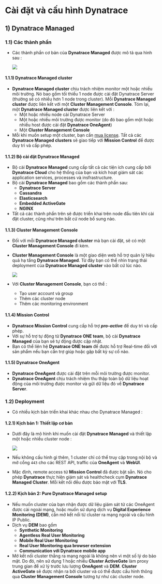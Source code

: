 # Cài đặt và cấu hình Dynatrace
## **1) Dynatrace Managed**
### **1.1) Các thành phần**
- Các thành phần cơ bản của **Dynatrace Managed** được mô tả qua hình sau :

    <img src=https://i.imgur.com/6MoKyaK.png>

#### **1.1.1) Dynatrace Managed cluster**
- **Dynatrace Managed cluster** chịu trách nhiệm monitor một hoặc nhiều môi trường. Nó bao gồm tối thiểu 1 node được cài đặt Dynatrace Server (thường sẽ có nhiều hơn 1 node trong cluster). Mỗi **Dynatrace Managed cluster** được liên kết với một **Cluster Management Console**. Tóm lại, một **Dynatrace Managed cluster** được liên kết với :
    - Một hoặc nhiều node cài Dynatrace Server
    - Một hoặc nhiều môi trường được monitor (do đó bao gồm một hoặc nhiều host được cài đặt **Dynatrace OneAgent**)
    - Một **Cluster Management Console**
- Mỗi khi muốn setup một cluster, bạn cần [mua license](https://www.dynatrace.com/support/help/get-started/get-started-with-dynatrace-managed/). Tất cả các **Dynatrace Managed clusters** sẽ giao tiếp với **Mission Control** để được duy trì và cấp phép.
#### **1.1.2) Bộ cài đặt Dynatrace Managed**
- Bộ cài **Dynatrace Managed** cung cấp tất cả các tiện ích cung cấp bởi **Dynatrace Cloud** cho hệ thống của bạn và kích hoạt giám sát các application services, processes và insfrastructure.
- Bộ cài **Dynatrace Managed** bao gồm các thành phần sau:
    - **Dynatrace Server**
    - **Cassandra**
    - **Elasticsearch**
    - **Embedded ActiveGate**
    - **NGINX**
- Tất cả các thành phần trên sẽ được triển khai trên node đầu tiên khi cài đặt cluster, cũng như trên bất cứ node bổ sung nào.
#### **1.1.3) Cluster Management Console**
- Đối với mỗi **Dynatrace Managed cluster** mà bạn cài đặt, sẽ có một **Cluster Management Console** đi kèm.
- **Cluster Management Console** là một giao diện web hỗ trợ quản lý hiệu quả hạ tầng **Dynatrace Managed**. Từ đây bạn có thể nhìn trạng thái deployment của **Dynatrace Managed cluster** vào bất cứ lúc nào.

    <img src=https://i.imgur.com/SfusDjg.png>

- Với **Cluster Management Console**, bạn có thể :
    - Tạo user account và group
    - Thêm các cluster node
    - Thêm các monitoring environment
#### **1.1.4) Mission Control**
- **Dynatrace Mission Control** cung cấp hỗ trợ ***pro-active*** để duy trì và cấp phép.
- Với sự hỗ trợ tự động từ **Dynatrace ONE team**, bộ cài **Dynatrace Managed** của bạn sẽ tự động được cập nhật.
- Bạn có thể liên hệ **Dynatrace ONE team** để được hỗ trợ Real-time đối với sản phẩm nếu bạn cần trợ giúp hoặc gặp bất kỳ sự cố nào.
#### **1.1.5) Dynatrace OneAgent**
- **Dynatrace OneAgent** được cài đặt trên mỗi môi trường được monitor.
- **Dynatrace OneAgent** chịu trách nhiệm thu thập toàn bộ dữ liệu hoạt động của môi trường được monitor và gửi dữ liệu đó về **Dynatrace Server**.
### **1.2) Deployment**
- Có nhiều kịch bản triển khai khác nhau cho Dynatrace Managed :
#### **1.2.1) Kịch bản 1: Thiết lập cơ bản**
- Dưới đây là mô hình khi muốn cài đặt **Dynatrace Managed** và thiết lập một hoặc nhiều cluster node :

    <img src=https://i.imgur.com/o3ssA3E.png>

- Nếu không cấu hình gì thêm, 1 cluster chỉ có thể truy cập trong nội bộ và mở cổng `443` cho các REST API, traffic của **OneAgent** và **WebUI**.
- Mặc định, remote access từ **Mission Control** đã được bật sẵn. Nó cho phép **Dynatrace** thực hiện giám sát và healthcheck cụm **Dynatrace Managed Cluster**. Mỗi kết nối đều được bảo mật với **TLS**.
#### **1.2.2) Kịch bản 2: Pure Dynatrace Managed setup**
- Nếu muốn cluster của bạn nhận được dữ liệu giám sát từ các OneAgent được cài ngoài mạng, hoặc muốn sử dụng dịch vụ **Digital Experience Monitoring (DEM)**, cần mở kết nối từ cluster ra mạng ngoài và cấu hình IP Public.
- Dịch vụ **DEM** bao gồm
    - **Synthetic Monitoring**
    - **Agentless Real User Monitoring**
    - **Mobile Real User Monitoring**
    - **Real User Monitoring qua browser extension**
    - **Communication với Dynatrace mobile app**
- Mở kết nối cluster thẳng ra mạng ngoài là không nên vì một số lý do bảo mật. Do đó, nên sử dụng 1 hoặc nhiều **Cluster ActiveGate** làm proxy trung gian để xử lý trước lưu lượng **OneAgent** và **DEM**. **Cluster ActiveGate** sẽ được nhận ra bởi cluster và có thể được cấu hình thông qua **Cluster Management Console** tương tự như các cluster node.
